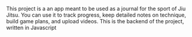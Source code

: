 This project is a an app meant to be used as a journal for the sport of Jiu Jitsu. You can use it to track progress, keep detailed notes on technique, build game plans, and upload videos. This is the backend of the project, written in Javascript

